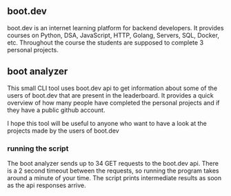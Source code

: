 ## boot.dev

boot.dev is an internet learning platform for backend developers. It provides courses on Python, DSA, JavaScript, HTTP, Golang, Servers, SQL, Docker, etc. Throughout the course the students are supposed to complete 3 personal projects.

## boot analyzer

This small CLI tool uses boot.dev api to get information about some of the users of boot.dev that are present in the leaderboard. It provides a quick overview of how many people have completed the personal projects and if they have a public github account.

I hope this tool will be useful to anyone who want to have a look at the projects made by the users of boot.dev

### running the script

The boot analyzer sends up to 34 GET requests to the boot.dev api. There is a 2 second timeout between the requests, so running the program takes around a minute of your time. The script prints intermediate results as soon as the api responses arrive.


